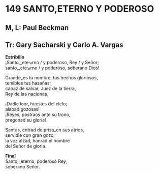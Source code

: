 # 149 SANTO,ETERNO Y PODEROSO

## M, L: Paul Beckman
## Tr: Gary Sacharski y Carlo A. Vargas

**Estribillo**  
¡Santo,_ete↘rno / y poderoso, Rey / y Señor;  
santo,_ete↘rno / y poderoso, soberano Dios!  

Grande_es tu nombre, tus hechos gloriosos,  
temibles tus hazañas;  
capaz de salvar, Juez de la tierra,  
Rey de las naciones.  

¡Dadle loor, huestes del cielo;  
alabad gozosas!  
¡Reyes, postraos ante su trono,  
pregonad su gloria!  

Santos, entrad de prisa_en sus atrios,  
servidle con gran gozo;  
la voz alzad, honrad el nombre  
del Señor de gloria.  
  

**Final**  
Santo,_eterno, poderoso Rey,  
soberano Señor.  

